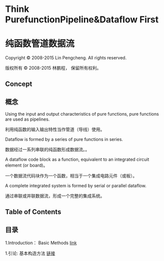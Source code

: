 # Think PurefunctionPipeline&Dataflow First
# 纯函数管道数据流

Copyright © 2008-2015 Lin Pengcheng. All rights reserved.

版权所有 © 2008-2015 林鹏程， 保留所有权利。

## Concept
## 概念

Using the input and output characteristics of pure functions, pure functions are used as pipelines.

利用纯函数的输入输出特性当作管道（导线）使用。

Dataflow is formed by a series of pure functions in series.

数据经过一系列串联的纯函数形成数据流。。

A dataflow code block as a function, equivalent to an integrated circuit element (or board)。

一个数据流代码块作为一个函数，相当于一个集成电路元件（或板）。

A complete integrated system is formed by serial or parallel dataflow.

通过串联或并联数据流，形成一个完整的集成系统。

## Table of Contents 
## 目录

1.Introduction： Basic Methods [link](doc/IntroductionBasicMethods.md)

1.引论: 基本构造方法 [链接](doc/IntroductionBasicMethods.md)

